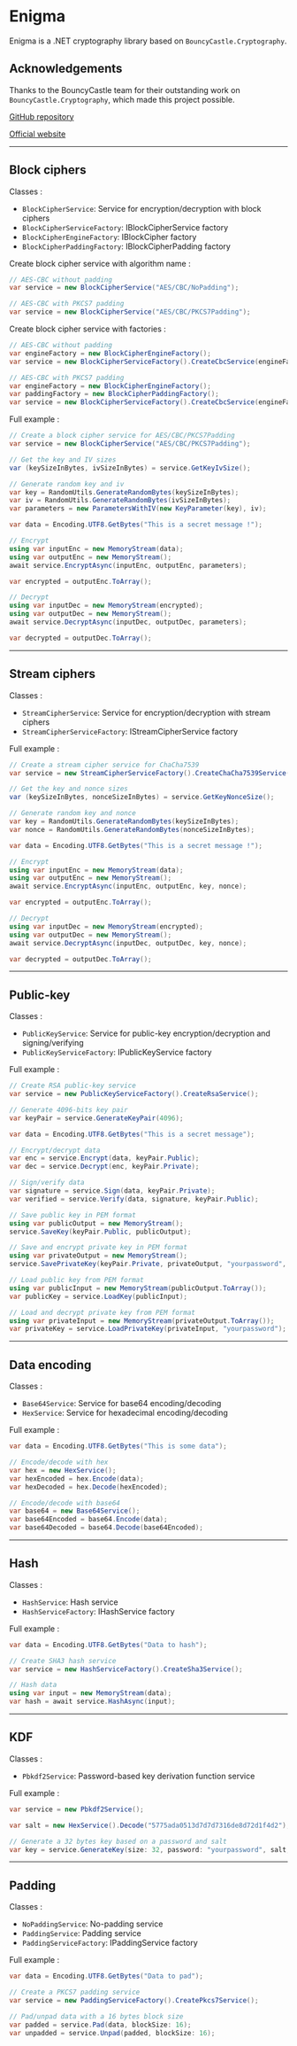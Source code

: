 # Enigma

Enigma is a .NET cryptography library based on `BouncyCastle.Cryptography`.

## Acknowledgements

Thanks to the BouncyCastle team for their outstanding work on `BouncyCastle.Cryptography`, which made this project possible.

[GitHub repository](https://github.com/bcgit/bc-csharp)

[Official website](https://www.bouncycastle.org/download/bouncy-castle-c/)

---

## Block ciphers

Classes :

- `BlockCipherService`: Service for encryption/decryption with block ciphers
- `BlockCipherServiceFactory`: IBlockCipherService factory
- `BlockCipherEngineFactory`: IBlockCipher factory
- `BlockCipherPaddingFactory`: IBlockCipherPadding factory

Create block cipher service with algorithm name :

```csharp
// AES-CBC without padding
var service = new BlockCipherService("AES/CBC/NoPadding");

// AES-CBC with PKCS7 padding
var service = new BlockCipherService("AES/CBC/PKCS7Padding");
```

Create block cipher service with factories :

```csharp
// AES-CBC without padding
var engineFactory = new BlockCipherEngineFactory();
var service = new BlockCipherServiceFactory().CreateCbcService(engineFactory.CreateAesEngine);

// AES-CBC with PKCS7 padding
var engineFactory = new BlockCipherEngineFactory();
var paddingFactory = new BlockCipherPaddingFactory();
var service = new BlockCipherServiceFactory().CreateCbcService(engineFactory.CreateAesEngine, paddingFactory.CreatePkcs7Padding);
```

Full example :

```csharp
// Create a block cipher service for AES/CBC/PKCS7Padding
var service = new BlockCipherService("AES/CBC/PKCS7Padding");

// Get the key and IV sizes
var (keySizeInBytes, ivSizeInBytes) = service.GetKeyIvSize();

// Generate random key and iv
var key = RandomUtils.GenerateRandomBytes(keySizeInBytes);
var iv = RandomUtils.GenerateRandomBytes(ivSizeInBytes);
var parameters = new ParametersWithIV(new KeyParameter(key), iv);

var data = Encoding.UTF8.GetBytes("This is a secret message !");

// Encrypt
using var inputEnc = new MemoryStream(data);
using var outputEnc = new MemoryStream();
await service.EncryptAsync(inputEnc, outputEnc, parameters);

var encrypted = outputEnc.ToArray();

// Decrypt
using var inputDec = new MemoryStream(encrypted);
using var outputDec = new MemoryStream();
await service.DecryptAsync(inputDec, outputDec, parameters);

var decrypted = outputDec.ToArray();
```

---

## Stream ciphers

Classes :

- `StreamCipherService`: Service for encryption/decryption with stream ciphers
- `StreamCipherServiceFactory`: IStreamCipherService factory

Full example :

```csharp
// Create a stream cipher service for ChaCha7539
var service = new StreamCipherServiceFactory().CreateChaCha7539Service();

// Get the key and nonce sizes
var (keySizeInBytes, nonceSizeInBytes) = service.GetKeyNonceSize();

// Generate random key and nonce
var key = RandomUtils.GenerateRandomBytes(keySizeInBytes);
var nonce = RandomUtils.GenerateRandomBytes(nonceSizeInBytes);

var data = Encoding.UTF8.GetBytes("This is a secret message !");

// Encrypt
using var inputEnc = new MemoryStream(data);
using var outputEnc = new MemoryStream();
await service.EncryptAsync(inputEnc, outputEnc, key, nonce);

var encrypted = outputEnc.ToArray();

// Decrypt
using var inputDec = new MemoryStream(encrypted);
using var outputDec = new MemoryStream();
await service.DecryptAsync(inputDec, outputDec, key, nonce);

var decrypted = outputDec.ToArray();
```

---

## Public-key

Classes :

- `PublicKeyService`: Service for public-key encryption/decryption and signing/verifying
- `PublicKeyServiceFactory`: IPublicKeyService factory

Full example :

```csharp
// Create RSA public-key service
var service = new PublicKeyServiceFactory().CreateRsaService();

// Generate 4096-bits key pair
var keyPair = service.GenerateKeyPair(4096);

var data = Encoding.UTF8.GetBytes("This is a secret message");

// Encrypt/decrypt data
var enc = service.Encrypt(data, keyPair.Public);
var dec = service.Decrypt(enc, keyPair.Private);

// Sign/verify data
var signature = service.Sign(data, keyPair.Private);
var verified = service.Verify(data, signature, keyPair.Public);

// Save public key in PEM format
using var publicOutput = new MemoryStream();
service.SaveKey(keyPair.Public, publicOutput);

// Save and encrypt private key in PEM format
using var privateOutput = new MemoryStream();
service.SavePrivateKey(keyPair.Private, privateOutput, "yourpassword", algorithm: "AES-256-CBC");

// Load public key from PEM format
using var publicInput = new MemoryStream(publicOutput.ToArray());
var publicKey = service.LoadKey(publicInput);

// Load and decrypt private key from PEM format
using var privateInput = new MemoryStream(privateOutput.ToArray());
var privateKey = service.LoadPrivateKey(privateInput, "yourpassword");
```

---

## Data encoding

Classes :

- `Base64Service`: Service for base64 encoding/decoding
- `HexService`: Service for hexadecimal encoding/decoding

Full example :

```csharp
var data = Encoding.UTF8.GetBytes("This is some data");

// Encode/decode with hex
var hex = new HexService();
var hexEncoded = hex.Encode(data);
var hexDecoded = hex.Decode(hexEncoded);

// Encode/decode with base64
var base64 = new Base64Service();
var base64Encoded = base64.Encode(data);
var base64Decoded = base64.Decode(base64Encoded);
```

---

## Hash

Classes :

- `HashService`: Hash service
- `HashServiceFactory`: IHashService factory

Full example :

```csharp
var data = Encoding.UTF8.GetBytes("Data to hash");

// Create SHA3 hash service
var service = new HashServiceFactory().CreateSha3Service();

// Hash data
using var input = new MemoryStream(data);
var hash = await service.HashAsync(input);
```

---

## KDF

Classes :

- `Pbkdf2Service`: Password-based key derivation function service

Full example :

```csharp
var service = new Pbkdf2Service();

var salt = new HexService().Decode("5775ada0513d7d7d7316de8d72d1f4d2");

// Generate a 32 bytes key based on a password and salt
var key = service.GenerateKey(size: 32, password: "yourpassword", salt, iterations: 10_000);
```

---

## Padding

Classes :

- `NoPaddingService`: No-padding service
- `PaddingService`: Padding service
- `PaddingServiceFactory`: IPaddingService factory

Full example :

```csharp
var data = Encoding.UTF8.GetBytes("Data to pad");

// Create a PKCS7 padding service
var service = new PaddingServiceFactory().CreatePkcs7Service();

// Pad/unpad data with a 16 bytes block size
var padded = service.Pad(data, blockSize: 16);
var unpadded = service.Unpad(padded, blockSize: 16);
```